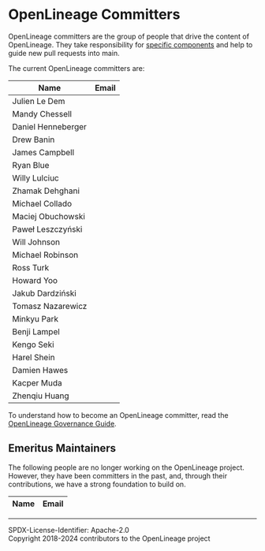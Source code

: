# OpenLineage Committers

OpenLineage committers are the group of people that drive the content of OpenLineage.
They take responsibility for [specific components](CODEOWNERS) and help to guide
new pull requests into main.

The current OpenLineage committers are:


| Name               | Email |
| ------------------ | -----------------|
| Julien Le Dem      | |
| Mandy Chessell     | |
| Daniel Henneberger | |
| Drew Banin         | |
| James Campbell     | |
| Ryan Blue          | |
| Willy Lulciuc      | |
| Zhamak Dehghani    | |
| Michael Collado    | |
| Maciej Obuchowski  | |
| Paweł Leszczyński  | |
| Will Johnson       | |
| Michael Robinson   | |
| Ross Turk          | |
| Howard Yoo         | |
| Jakub Dardziński   | |
| Tomasz Nazarewicz  | |
| Minkyu Park        | |
| Benji Lampel       | |
| Kengo Seki         | |
| Harel Shein        | |
| Damien Hawes       | |
| Kacper Muda        | |
| Zhenqiu Huang      | |
To understand how to become an OpenLineage committer,
read the [OpenLineage Governance Guide](GOVERNANCE.md).


## Emeritus Maintainers

The following people are no longer working on the OpenLineage project.
However, they have been committers in the past, and, through their
contributions, we have a strong foundation to build on.


| Name           | Email |
| -------------- | -----------------

----
SPDX-License-Identifier: Apache-2.0\
Copyright 2018-2024 contributors to the OpenLineage project
